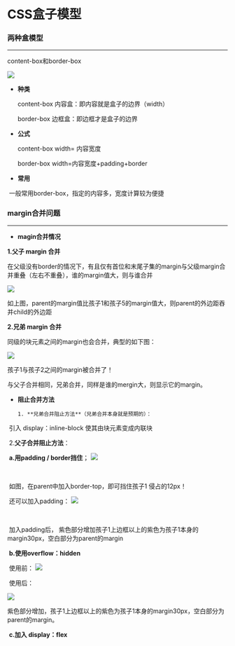 # CSS盒子模型

### 两种盒模型

---

content-box和border-box

![](C:\Users\Administrator\Desktop\note\css\picture\g.png)

- **种类**

  content-box 内容盒：即内容就是盒子的边界（width）

  border-box 边框盒：即边框才是盒子的边界

- **公式**

  content-box width= 内容宽度

  border-box width=内容宽度+padding+border

- **常用**

​      一般常用border-box，指定的内容多，宽度计算较为便捷



### margin合并问题

---

- **magin合并情况**

**1.父子 margin 合并**

​       在父级没有border的情况下，有且仅有首位和末尾子集的margin与父级margin合并重叠（左右不重叠），谁的margin值大，则与谁合并

![](C:\Users\Administrator\Desktop\note\css\picture\h.png)

​       如上图，parent的margin值比孩子1和孩子5的margin值大，则parent的外边距吞并child的外边距



**2.兄弟 margin 合并**

   同级的块元素之间的margin也会合并，典型的如下图：

![](C:\Users\Administrator\Desktop\note\css\picture\i.png)

  孩子1与孩子2之间的margin被合并了！

  与父子合并相同，兄弟合并，同样是谁的mergin大，则显示它的margin。



- **阻止合并方法**

      1. **兄弟合并阻止方法**（兄弟合并本身就是预期的）：

​        引入 display：inline-block 使其由块元素变成内联块  

​    2.**父子合并阻止方法**：

​          **a.**用padding / border**挡住**； ![](C:\Users\Administrator\Desktop\note\css\picture\j.png)

​    

​        如图，在parent中加入border-top，即可挡住孩子1 侵占的12px！

​        还可以加入padding： ![](C:\Users\Administrator\Desktop\note\css\picture\k.png)

​        

​          加入padding后， 紫色部分增加孩子1上边框以上的紫色为孩子1本身的margin30px，空白部分为parent的margin

​       **b.使用overflow：hidden**

​          使用前： ![](C:\Users\Administrator\Desktop\note\css\picture\l.png)

​          使用后：

![](C:\Users\Administrator\Desktop\note\css\picture\m.png)

​         紫色部分增加，孩子1上边框以上的紫色为孩子1本身的margin30px，空白部分为parent的margin。

​       **c.加入 display：flex**

### 

